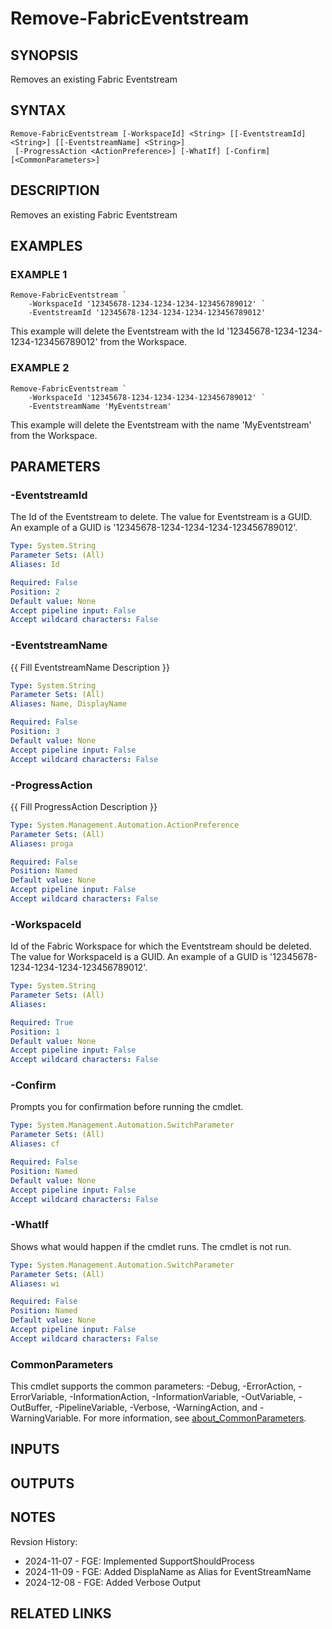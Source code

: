 # Remove-FabricEventstream

## SYNOPSIS
Removes an existing Fabric Eventstream

## SYNTAX

```
Remove-FabricEventstream [-WorkspaceId] <String> [[-EventstreamId] <String>] [[-EventstreamName] <String>]
 [-ProgressAction <ActionPreference>] [-WhatIf] [-Confirm] [<CommonParameters>]
```

## DESCRIPTION
Removes an existing Fabric Eventstream

## EXAMPLES

### EXAMPLE 1
```
Remove-FabricEventstream `
    -WorkspaceId '12345678-1234-1234-1234-123456789012' `
    -EventstreamId '12345678-1234-1234-1234-123456789012'
```

This example will delete the Eventstream with the Id '12345678-1234-1234-1234-123456789012' from
the Workspace.

### EXAMPLE 2
```
Remove-FabricEventstream `
    -WorkspaceId '12345678-1234-1234-1234-123456789012' `
    -EventstreamName 'MyEventstream'
```

This example will delete the Eventstream with the name 'MyEventstream' from the Workspace.

## PARAMETERS

### -EventstreamId
The Id of the Eventstream to delete.
The value for Eventstream is a GUID.
An example of a GUID is '12345678-1234-1234-1234-123456789012'.

```yaml
Type: System.String
Parameter Sets: (All)
Aliases: Id

Required: False
Position: 2
Default value: None
Accept pipeline input: False
Accept wildcard characters: False
```

### -EventstreamName
{{ Fill EventstreamName Description }}

```yaml
Type: System.String
Parameter Sets: (All)
Aliases: Name, DisplayName

Required: False
Position: 3
Default value: None
Accept pipeline input: False
Accept wildcard characters: False
```

### -ProgressAction
{{ Fill ProgressAction Description }}

```yaml
Type: System.Management.Automation.ActionPreference
Parameter Sets: (All)
Aliases: proga

Required: False
Position: Named
Default value: None
Accept pipeline input: False
Accept wildcard characters: False
```

### -WorkspaceId
Id of the Fabric Workspace for which the Eventstream should be deleted.
The value for WorkspaceId is a GUID.
An example of a GUID is '12345678-1234-1234-1234-123456789012'.

```yaml
Type: System.String
Parameter Sets: (All)
Aliases:

Required: True
Position: 1
Default value: None
Accept pipeline input: False
Accept wildcard characters: False
```

### -Confirm
Prompts you for confirmation before running the cmdlet.

```yaml
Type: System.Management.Automation.SwitchParameter
Parameter Sets: (All)
Aliases: cf

Required: False
Position: Named
Default value: None
Accept pipeline input: False
Accept wildcard characters: False
```

### -WhatIf
Shows what would happen if the cmdlet runs.
The cmdlet is not run.

```yaml
Type: System.Management.Automation.SwitchParameter
Parameter Sets: (All)
Aliases: wi

Required: False
Position: Named
Default value: None
Accept pipeline input: False
Accept wildcard characters: False
```

### CommonParameters
This cmdlet supports the common parameters: -Debug, -ErrorAction, -ErrorVariable, -InformationAction, -InformationVariable, -OutVariable, -OutBuffer, -PipelineVariable, -Verbose, -WarningAction, and -WarningVariable. For more information, see [about_CommonParameters](http://go.microsoft.com/fwlink/?LinkID=113216).

## INPUTS

## OUTPUTS

## NOTES
Revsion History:

- 2024-11-07 - FGE: Implemented SupportShouldProcess
- 2024-11-09 - FGE: Added DisplaName as Alias for EventStreamName
- 2024-12-08 - FGE: Added Verbose Output

## RELATED LINKS
